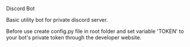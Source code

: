 Discord Bot

Basic utility bot for private discord server.

Before use create config.py file in root folder and set variable 'TOKEN' to your bot's private token through the developer website.